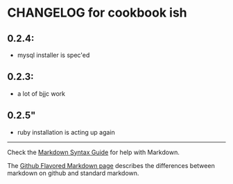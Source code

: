 # CHANGELOG for cookbook ish

## 0.2.4:
* mysql installer is spec'ed

## 0.2.3:
* a lot of bjjc work

## 0.2.5"
* ruby installation is acting up again

- - -
Check the [Markdown Syntax Guide](http://daringfireball.net/projects/markdown/syntax) for help with Markdown.

The [Github Flavored Markdown page](http://github.github.com/github-flavored-markdown/) describes the differences between markdown on github and standard markdown.
